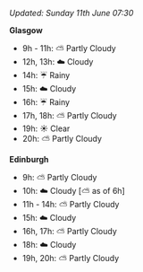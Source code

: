 *Updated: Sunday 11th June 07:30*

**Glasgow**

* 9h - 11h: :partly_sunny: Partly Cloudy
* 12h, 13h: :cloud: Cloudy
* 14h: :umbrella: Rainy
* 15h: :cloud: Cloudy
* 16h: :umbrella: Rainy
* 17h, 18h: :partly_sunny: Partly Cloudy
* 19h: :sunny: Clear
* 20h: :partly_sunny: Partly Cloudy

**Edinburgh**

* 9h: :partly_sunny: Partly Cloudy
* 10h: :cloud: Cloudy [:partly_sunny: as of 6h]
* 11h - 14h: :partly_sunny: Partly Cloudy
* 15h: :cloud: Cloudy
* 16h, 17h: :partly_sunny: Partly Cloudy
* 18h: :cloud: Cloudy
* 19h, 20h: :partly_sunny: Partly Cloudy
